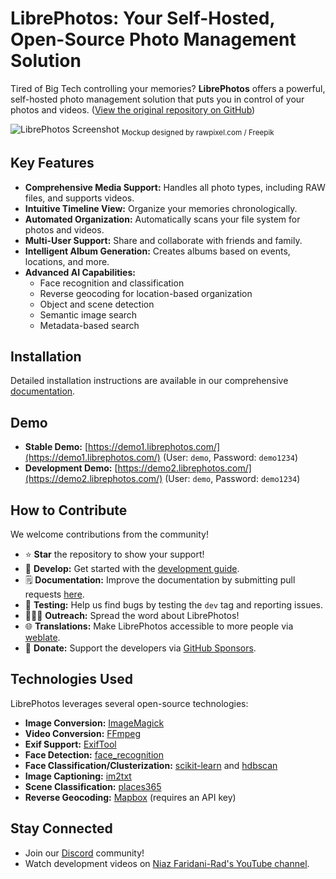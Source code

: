# LibrePhotos: Your Self-Hosted, Open-Source Photo Management Solution

Tired of Big Tech controlling your memories? **LibrePhotos** offers a powerful, self-hosted photo management solution that puts you in control of your photos and videos. ([View the original repository on GitHub](https://github.com/LibrePhotos/librephotos))

![LibrePhotos Screenshot](https://github.com/LibrePhotos/librephotos/blob/dev/screenshots/mockups_main_fhd.png?raw=true)
<sub>Mockup designed by rawpixel.com / Freepik</sub>

## Key Features

*   **Comprehensive Media Support:** Handles all photo types, including RAW files, and supports videos.
*   **Intuitive Timeline View:** Organize your memories chronologically.
*   **Automated Organization:** Automatically scans your file system for photos and videos.
*   **Multi-User Support:** Share and collaborate with friends and family.
*   **Intelligent Album Generation:** Creates albums based on events, locations, and more.
*   **Advanced AI Capabilities:**
    *   Face recognition and classification
    *   Reverse geocoding for location-based organization
    *   Object and scene detection
    *   Semantic image search
    *   Metadata-based search

## Installation

Detailed installation instructions are available in our comprehensive [documentation](https://docs.librephotos.com/docs/installation/standard-install).

## Demo

*   **Stable Demo:** [https://demo1.librephotos.com/](https://demo1.librephotos.com/) (User: `demo`, Password: `demo1234`)
*   **Development Demo:** [https://demo2.librephotos.com/](https://demo2.librephotos.com/) (User: `demo`, Password: `demo1234`)

## How to Contribute

We welcome contributions from the community!

*   ⭐ **Star** the repository to show your support!
*   🚀 **Develop:** Get started with the [development guide](https://docs.librephotos.com/docs/development/dev-install).
*   🗒️ **Documentation:** Improve the documentation by submitting pull requests [here](https://github.com/LibrePhotos/librephotos.docs).
*   🧪 **Testing:** Help us find bugs by testing the `dev` tag and reporting issues.
*   🧑‍🤝‍🧑 **Outreach:** Spread the word about LibrePhotos!
*   🌐 **Translations:** Make LibrePhotos accessible to more people via [weblate](https://hosted.weblate.org/engage/librephotos/).
*   💸 **Donate:** Support the developers via [GitHub Sponsors](https://github.com/sponsors/derneuere).

## Technologies Used

LibrePhotos leverages several open-source technologies:

*   **Image Conversion:** [ImageMagick](https://github.com/ImageMagick/ImageMagick)
*   **Video Conversion:** [FFmpeg](https://github.com/FFmpeg/FFmpeg)
*   **Exif Support:** [ExifTool](https://github.com/exiftool/exiftool)
*   **Face Detection:** [face_recognition](https://github.com/ageitgey/face_recognition)
*   **Face Classification/Clusterization:** [scikit-learn](https://scikit-learn.org/) and [hdbscan](https://github.com/scikit-learn-contrib/hdbscan)
*   **Image Captioning:** [im2txt](https://github.com/HughKu/Im2txt)
*   **Scene Classification:** [places365](http://places.csail.mit.edu/)
*   **Reverse Geocoding:** [Mapbox](https://www.mapbox.com/) (requires an API key)

## Stay Connected

*   Join our [Discord](https://discord.gg/xwRvtSDGWb) community!
*   Watch development videos on [Niaz Faridani-Rad's YouTube channel](https://www.youtube.com/channel/UCZJ2pk2BPKxwbuCV9LWDR0w).